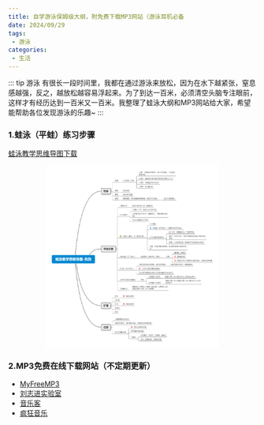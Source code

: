 ```yaml
---
title: 自学游泳保姆级大纲，附免费下载MP3网站（游泳耳机必备
date: 2024/09/29
tags:
 - 游泳
categories:
 - 生活
---
```


::: tip 游泳
有很长一段时间里，我都在通过游泳来放松，因为在水下越紧张，窒息感越强，反之，越放松越容易浮起来。为了到达一百米，必须清空头脑专注眼前，这样才有经历达到一百米又一百米。我整理了蛙泳大纲和MP3网站给大家，希望能帮助各位发现游泳的乐趣~
:::

<div style="width:75%">
    <BiliBili bvid="BV12AsDegEAW" width="100%" ratio="16/9"/>
</div>

### 1.蛙泳（平蛙）练习步骤

[蛙泳教学思维导图下载](https://www.alipan.com/s/9p1HJb4pMqw)
<div style="text-align: center; width: 100%;">
    <img alt=""src="/life/Swimming/1.jpg" width="70%"style="display: inline-block;"/>
</div>

### 2.MP3免费在线下载网站（不定期更新）

* [MyFreeMP3](https://tools.liumingye.cn/music/#/)
* [刘志进实验室](https://music.liuzhijin.cn/)
* [音乐客](https://www.yinyue.fan/)
* [疯狂音乐](https://www.fkyyss.com/)
